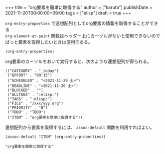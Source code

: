 +++
title = "org要素を簡単に取得する"
author = ["karuta"]
publishDate = 2021-11-20T00:00:00+09:00
tags = ["elisp"]
draft = true
+++

`org-entry-properties` で連想配列としてorg要素の情報を取得することができる  
`org-element-at-point` 関数はヘッダー上にカーソルがないと使用できないのでぱっと要素を取得したいときは便利である。  

```elisp
(org-entry-properties)
```

org要素のカーソルをおいて実行すると、次のような連想配列が得られる。  

```text
(("CATEGORY" . "_today")
 ("EFFORT" . "00:15")
 ("SCHEDULED" . "<2021-11-20 土>")
 ("DEADLINE" . "<2021-11-20 土>")
 ("BLOCKED" . "")
 ("ALLTAGS" . ":elisp:")
 ("TAGS" . ":elisp:")
 ("FILE" . "/xxx/yyy.org")
 ("PRIORITY" . "B")
 ("TODO" . "TODO")
 ("ITEM" . "org要素を簡単に取得する"))
```

連想配列から要素を取得するには、 `assoc-default` 関数を利用すればよい。  

```elisp
(assoc-default "ITEM" (org-entry-properties))
```

```text
"org要素を簡単に取得する"
```
